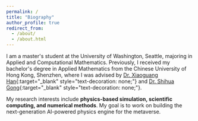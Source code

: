 ```yaml
---
permalink: /
title: "Biography"
author_profile: true
redirect_from: 
  - /about/
  - /about.html
---
```


I am a master's student at the University of Washington, Seattle, majoring in Applied and Computational Mathematics. Previously, I received my bachelor's degree in Applied Mathematics from the Chinese University of Hong Kong, Shenzhen, where I was advised by [Dr. Xiaoguang Han](https://gaplab.cuhk.edu.cn/pages/people){:target="_blank" style="text-decoration: none;"} and [Dr. Shihua Gong](https://www.shihua-gong.org/){:target="_blank" style="text-decoration: none;"}.

My research interests include <b>physics-based simulation, scientific computing, and numerical methods</b>. My goal is to work on building the next-generation AI-powered physics engine for the metaverse.

